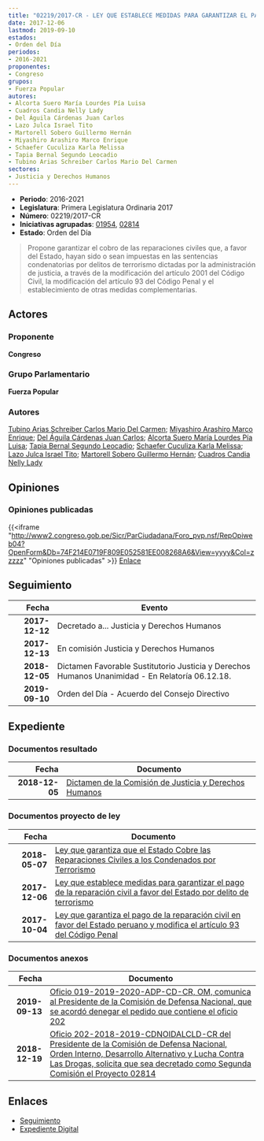```yaml
---
title: "02219/2017-CR - LEY QUE ESTABLECE MEDIDAS PARA GARANTIZAR EL PAGO DE LA REPARACIÓN CIVIL A FAVOR DEL ESTADO POR DELITOS DE TERRORISMO"
date: 2017-12-06
lastmod: 2019-09-10
estados:
- Orden del Día
periodos:
- 2016-2021
proponentes:
- Congreso
grupos:
- Fuerza Popular
autores:
- Alcorta Suero María Lourdes Pía Luisa
- Cuadros Candia Nelly Lady
- Del Águila Cárdenas Juan Carlos
- Lazo Julca Israel Tito
- Martorell Sobero Guillermo Hernán
- Miyashiro Arashiro Marco Enrique
- Schaefer Cuculiza Karla Melissa
- Tapia Bernal Segundo Leocadio
- Tubino Arias Schreiber Carlos Mario Del Carmen
sectores:
- Justicia y Derechos Humanos
---
```

- **Periodo**: 2016-2021
- **Legislatura**: Primera Legislatura Ordinaria 2017
- **Número**: 02219/2017-CR
- **Iniciativas agrupadas**: [01954](../../01900/01954), [02814](../../02800/02814)
- **Estado**: Orden del Día

> Propone garantizar el cobro de las reparaciones civiles que, a favor del Estado, hayan sido o sean impuestas en las sentencias condenatorias por delitos de terrorismo dictadas por la administración de justicia, a través de la modificación del artículo 2001 del Código Civil, la modificación del artículo 93 del Código Penal y el establecimiento de otras medidas complementarias.


## Actores

### Proponente

**Congreso**

### Grupo Parlamentario

**Fuerza Popular**

### Autores

[Tubino Arias Schreiber Carlos Mario Del Carmen](mailto:mailto:ctubino@congreso.gob.pe); [Miyashiro Arashiro Marco Enrique](mailto:mailto:mmiyashiro@congreso.gob.pe); [Del Águila Cárdenas Juan Carlos](mailto:mailto:jdelaguila@congreso.gob.pe); [Alcorta Suero María Lourdes Pía Luisa](mailto:mailto:lalcorta@congreso.gob.pe); [Tapia Bernal Segundo Leocadio](mailto:mailto:stapia@congreso.gob.pe); [Schaefer Cuculiza Karla Melissa](mailto:mailto:kschaefer@congreso.gob.pe); [Lazo Julca Israel Tito](mailto:mailto:ilazo@congreso.gob.pe); [Martorell Sobero Guillermo Hernán](mailto:mailto:gmartorell@congreso.gob.pe); [Cuadros Candia Nelly Lady](mailto:mailto:ncuadros@congreso.gob.pe)

## Opiniones

### Opiniones publicadas

{{<iframe "http://www2.congreso.gob.pe/Sicr/ParCiudadana/Foro_pvp.nsf/RepOpiweb04?OpenForm&Db=74F214E0719F809E052581EE008268A6&View=yyyy&Col=zzzzz" "Opiniones publicadas" >}}
[Enlace](http://www2.congreso.gob.pe/Sicr/ParCiudadana/Foro_pvp.nsf/RepOpiweb04?OpenForm&Db=74F214E0719F809E052581EE008268A6&View=yyyy&Col=zzzzz)


## Seguimiento

| Fecha | Evento |
|------:|--------|
| **2017-12-12** | Decretado a... Justicia y Derechos Humanos |
| **2017-12-13** | En comisión Justicia y Derechos Humanos |
| **2018-12-05** | Dictamen Favorable Sustitutorio Justicia y Derechos Humanos Unanimidad - En Relatoría 06.12.18. |
| **2019-09-10** | Orden del Día - Acuerdo del Consejo Directivo |

## Expediente

### Documentos resultado

| Fecha | Documento |
|------:|-----------|
| **2018-12-05** | [Dictamen de la Comisión de Justicia y Derechos Humanos](http://www.leyes.congreso.gob.pe/Documentos/2016_2021/Dictamenes/Proyectos_de_Ley/01954DC15MAY20181205.pdf) |

### Documentos proyecto de ley

| Fecha | Documento |
|------:|-----------|
| **2018-05-07** | [Ley que garantiza que el Estado Cobre las Reparaciones Civiles a los Condenados por Terrorismo](http://www.leyes.congreso.gob.pe/Documentos/2016_2021/Proyectos_de_Ley_y_de_Resoluciones_Legislativas/PL0281420180507..pdf) |
| **2017-12-06** | [Ley que establece medidas para garantizar el pago de la reparación civil a favor del Estado por delito de terrorismo](http://www.leyes.congreso.gob.pe/Documentos/2016_2021/Proyectos_de_Ley_y_de_Resoluciones_Legislativas/PL0221920171206..pdf) |
| **2017-10-04** | [Ley que garantiza el pago de la reparación civil en favor del Estado peruano y modifica el artículo 93 del Código Penal](http://www.leyes.congreso.gob.pe/Documentos/2016_2021/Proyectos_de_Ley_y_de_Resoluciones_Legislativas/PL0195420171004..pdf) |

### Documentos anexos

| Fecha | Documento |
|------:|-----------|
| **2019-09-13** | [Oficio 019-2019-2020-ADP-CD-CR, OM, comunica al Presidente de la Comisión de Defensa Nacional, que se acordó denegar el pedido que contiene el oficio 202](http://www.leyes.congreso.gob.pe/Documentos/2016_2021/Oficios/Oficialia_Mayor/OFICIO-019-2019-2020-ADP-CD-CR.pdf) |
| **2018-12-19** | [Oficio 202-2018-2019-CDNOIDALCLD-CR del Presidente de la Comisión de Defensa Nacional, Orden Interno, Desarrollo Alternativo y Lucha Contra Las Drogas, solicita que sea decretado como Segunda Comisión el Proyecto 02814](http://www.leyes.congreso.gob.pe/Documentos/2016_2021/Oficios/Comisiones_Ordinarias/OFICIO-202-2018-2019-CDNOIDALCLD-CR.pdf) |

## Enlaces

- [Seguimiento](http://www2.congreso.gob.pe/Sicr/TraDocEstProc/CLProLey2016.nsf/f7fff46988ca05b1052578e100829cc7/5843ccda2affc3be052581ee00813c3c?OpenDocument)
- [Expediente Digital](http://www2.congreso.gob.pe/Sicr/TraDocEstProc/Expvirt_2011.nsf/visbusqptramdoc1621/02219?opendocument)

